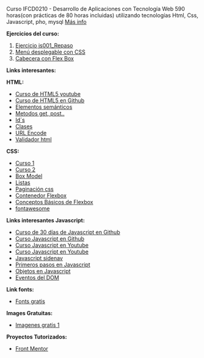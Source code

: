Curso IFCD0210 - Desarrollo de Aplicaciones con Tecnología Web
590 horas(con prácticas de 80 horas incluidas) utilizando tecnologías Html, Css, Javascript, pho, mysql <a href=" https://sede.sepe.gob.es/especialidadesformativas/RXBuscadorEFRED/DetalleEspecialidadFormativa.do?codEspecialidad=IFCD0210" target="_blank">Más info </a>

<b>Ejercicios del curso:</b>
<ol>
    <li><a href="./MF0491_3/UF1842/Programas/js001_Repaso.html" target="_blank">Ejercicio js001_Repaso</a></li>
    <li><a href="./MF0491_3/UF1842/Otros/MenuConCSS/menu.html" target="_blank">Menú desplegable con CSS</a></li>
    <li><a href="./MF0491_3/UF1842/Otros/flexbox2/index.html" target="_blank">Cabecera con Flex Box</a></li>        
</ol>

<b>Links interesantes:</b>

<b>HTML:</b>
<ul>
    <li><a href="https://www.youtube.com/watch?v=kN1XP-Bef7w" target="_blank">Curso de HTML5 youtube</a></li>
    <li><a href="https://github.com/Asabeneh/30-Days-Of-HTML" target="_blank">Curso de HTML5 en Github</a></li>
    <li><a href="https://www.w3schools.com/html/html5_semantic_elements.asp" target="_blank"> Elementos semánticos</a></li>
    <li><a href="https://www.w3schools.com/tags/ref_httpmethods.asp" target="_blank"> Metodos get, post..</a></li>
    <li><a href="https://www.w3schools.com/html/html_id.asp" target="_blank"> Id´s</a></li>
    <li><a href="https://www.w3schools.com/html/html_classes.asp" target="_blank"> Clases </a></li>
    <li><a href="https://www.w3schools.com/html/html_urlencode.asp" target="_blank"> URL Encode</a></li>
    <li><a href="https://validator.w3.org/" target="_blank"> Validador html</a></li>
</ul>

<b>CSS:</b>
<ul>
    <li><a href="https://www.youtube.com/watch?v=OWKXEJN67FE" target="_blank"> Curso 1</a> </li>
    <li><a href="https://www.youtube.com/watch?v=-k-w8JpTNwA&list=PLROIqh_5RZeDbvISffzihyxzqJBt_z3-Z" target="_blank"> Curso 2</a></li>
    <li><a href="https://www.w3schools.com/css/css_boxmodel.asp" target="_blank"> Box Model</a></li>
    <li><a href="https://www.mclibre.org/consultar/htmlcss/html/html-entidades-nombres-lista.html" target="_blank"> Listas</a></li>
    <li><a href="https://www.w3schools.com/css/css3_pagination.asp" target="_blank"> Paginación css</a></li>
    <li><a href="https://www.w3schools.com/css/css3_flexbox_container.asp" target="_blank"> Contenedor Flexbox</a></li>
    <li><a href="https://developer.mozilla.org/es/docs/Web/CSS/CSS_Flexible_Box_Layout/Basic_Concepts_of_Flexbox" target="_blank"> Conceptos Básicos de Flexbox</a></li>
    <li><a href="https://fontawesome.com/" target="_blank"> fontawesome</a></li>
</ul>

<b>Links interesantes Javascript:</b>
<ul>
    <li><a href="https://github.com/Asabeneh/30-Days-Of-JavaScript" target="_blank"> Curso de 30 días de Javascript en Github</a></li>
    <li><a href="https://github.com/jonasschmedtmann/complete-javascript-course" target="_blank"> Curso Javascript en Github</a></li>    
    <li><a href="https://www.youtube.com/playlist?list=PLPl81lqbj-4I2ZOzryjPKxfhK3BzTlaJ7" target="_blank"> Curso Javascript en Youtube</a></li>
    <li><a href="https://www.youtube.com/watch?v=OqfhPpJeJ-c&list=PLROIqh_5RZeAQNwyRBAENdRgphQwWXdEk" target="_blank"> Curso Javascript en Youtube</a></li>        
    <li><a href="https://www.w3schools.com/howto/howto_js_sidenav.asp" target="_blank"> Javascript sidenav</a></li>
    <li><a href="https://developer.mozilla.org/en-US/docs/Learn/JavaScript/First_steps/What_is_JavaScript" target="_blank"> Primeros pasos en Javascript</a></li>
    <li><a href="https://developer.mozilla.org/es/docs/Learn/JavaScript/Objects/Object-oriented_JS" target="_blank"> Objetos en Javascript</a></li>
    <li><a href="https://www.w3schools.com/jsref/dom_obj_event.asp" target="_blank"> Eventos del DOM</a></li>
</ul>

<b>Link fonts:</b>
<ul>
    <li><a href="https://fonts.google.com/" target="_blank"> Fonts gratis</a></li>
</ul>

<b>Images Gratuitas:</b>
<ul>
    <li><a href="https://www.pexels.com/es-es/" target="_blank"> Imagenes gratis 1</a></li>
</ul>


<b>Proyectos Tutorizados:</b>
<ul>
    <li><a href="https://www.frontendmentor.io/solutions" target="_blank">Front Mentor</a></li>
</ul>
